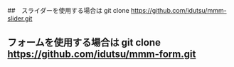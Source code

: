 ##　スライダーを使用する場合は git clone https://github.com/idutsu/mmm-slider.git
## フォームを使用する場合は git clone https://github.com/idutsu/mmm-form.git